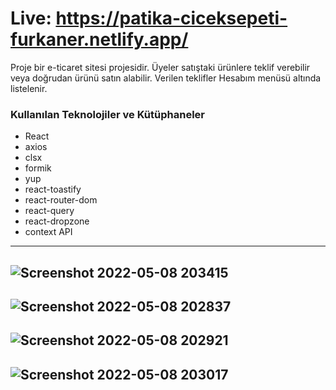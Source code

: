 # Live: https://patika-ciceksepeti-furkaner.netlify.app/
 


Proje bir e-ticaret sitesi projesidir. Üyeler satıştaki ürünlere teklif verebilir veya doğrudan ürünü satın alabilir. Verilen teklifler Hesabım menüsü altında listelenir.


### Kullanılan Teknolojiler ve Kütüphaneler
  
  - React
  - axios
  - clsx
  - formik
  - yup
  - react-toastify
  - react-router-dom
  - react-query
  - react-dropzone
  - context API
  
  
-----
![Screenshot 2022-05-08 203415](https://user-images.githubusercontent.com/50375267/167308873-f845a3ae-cb21-45b4-ba0b-b12111e74fe9.jpg)
---
![Screenshot 2022-05-08 202837](https://user-images.githubusercontent.com/50375267/167308895-45064031-0978-4c85-ac42-2770922481fd.jpg)
---
![Screenshot 2022-05-08 202921](https://user-images.githubusercontent.com/50375267/167308929-b90d356f-5e51-4fd6-bd5b-edc5c9996177.jpg)
---

![Screenshot 2022-05-08 203017](https://user-images.githubusercontent.com/50375267/167308946-f9e9cfde-9909-4b06-99ff-1d030becd803.jpg)
------
